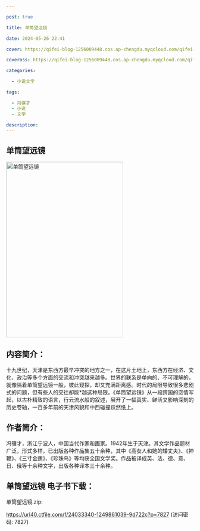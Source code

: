 ```yaml
---

post: true

title: 单筒望远镜

date: 2024-05-26 22:41

cover: https://qifei-blog-1256009448.cos.ap-chengdu.myqcloud.com/qifei-blog/663c7b1a0ea9cb1403339274.jpg

coveross: https://qifei-blog-1256009448.cos.ap-chengdu.myqcloud.com/qifei-blog/663c7b1a0ea9cb1403339274.jpg

categories:

  - 小说文学

tags:

  - 冯骥才
  - 小说
  - 文学

description:
---
```


## 单筒望远镜
<img alt="单筒望远镜 " class="aligncenter loading" data-was-processed="true" decoding="async" fetchpriority="high" height="471" src="https://qifei-blog-1256009448.cos.ap-chengdu.myqcloud.com/qifei-blog/663c7b1a0ea9cb1403339274.jpg " style="cursor: zoom-in;" width="314"/>

## 内容简介：

十九世纪，天津是东西方最早冲突的地方之一，在这片土地上，东西方在经济、文化、政治等多个方面的交流和冲突越来越多。世界的联系是单向的、不可理解的，就像隔着单筒望远镜一般，彼此窥探，却又充满距离感。时代的局限导致很多悲剧式的问题，但有些人的交往却能*越这种局限。《单筒望远镜》从一段跨国的恋情写起，以古朴精致的语言，行云流水般的叙述，展开了一幅真实、鲜活又影响深刻的历史卷轴，一百多年前的天津风貌和中西碰撞跃然纸上。

## 作者简介：

冯骥才，浙江宁波人，中国当代作家和画家。1942年生于天津。其文学作品题材广泛，形式多样，已出版各种作品集五十余种，其中《高女人和她的矮丈夫》、《神鞭》、《三寸金莲》、《珍珠鸟》等均获全国文学奖。作品被译成英、法、德、意、日、俄等十余种文字，出版各种译本三十余种。

## 单筒望远镜 电子书下载：
单筒望远镜.zip: 

https://url40.ctfile.com/f/24033340-1249861039-9d722c?p=7827 (访问密码: 7827)
